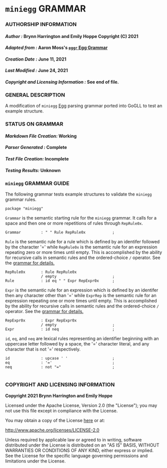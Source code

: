 # **`miniegg` GRAMMAR**
### **AUTHORSHIP INFORMATION**
#### *Author :* Brynn Harrington and Emily Hoppe Copyright (C) 2021
#### *Adapted from :* Aaron Moss's [`eggr` Egg Grammar](https://github.com/bruceiv/egg/blob/deriv/grammars/miniegg.egg)
#### *Creation Date :* June 11, 2021 
#### *Last Modified :* June 24, 2021
#### *Copyright and Licensing Information :* See end of file.

###  **GENERAL DESCRIPTION**
A modification of `miniegg` [Egg](https://github.com/bruceiv/egg/blob/deriv/grammars/miniegg.egg) parsing grammar ported into GoGLL to test an example structure.
### **STATUS ON GRAMMAR**
#### *Markdown File Creation:* Working
#### *Parser Generated :* Complete
#### *Test File Creation:* Incomplete
#### *Testing Results:* Unknown
### **`miniegg` GRAMMAR GUIDE**
The following grammar tests example structures to validate the `miniegg` grammar rules. 
```
package "miniegg"
```
`Grammar` is the semantic starting rule for the `miniegg` grammar. It calls for a space and then one or more repetitions of rules through `RepRule0x`.
```
Grammar         : " " Rule RepRule0x            ;
```
`Rule` is the semantic rule for a rule which is defined by an identifer followed by the character '=' while `RepRule0x` is the semantic rule for an expression repeating zero or more times until empty. This is accomplished by the ability for recursive calls in semantic rules and the ordered-choice `/` operator. See the [grammar for details.](../../gogll.md)
```
RepRule0x       : Rule RepRule0x
                / empty                         ;
Rule            : id eq " " Expr RepExpr0x      ;
```
`Expr` is the semantic rule for an expression which is defined by an identifer then any character other than '=' while `ExprRep` is the semantic rule for an expression repeating one or more times until empty. This is accomplished by the ability for recursive calls in semantic rules and the ordered-choice `/` operator. See the [grammar for details.](../../gogll.md)
```
RepExpr0x       : Expr RepExpr0x
                / empty                         ;
Expr            : id neq                        ; 
```
`id`, `eq`, and `neq` are lexical rules representing an identifier beginning with an uppercase letter followed by a space, the '=' character literal, and any character that is not '=' respectively. 
```
id              : upcase ' '                    ; 
eq              : '='                           ; 
neq             : not "="                       ;

```
#
### **COPYRIGHT AND LICENSING INFORMATION**
**Copyright 2021 Brynn Harrington and Emily Hoppe**

Licensed under the Apache License, Version 2.0 (the "License"); you may not use this file except in compliance with the License.

You may obtain a copy of the License [here](http://www.apache.org/licenses/LICENSE-2.0) or at:

http://www.apache.org/licenses/LICENSE-2.0

Unless required by applicable law or agreed to in writing, software distributed under the License is distributed on an "AS IS" BASIS, WITHOUT WARRANTIES OR CONDITIONS OF ANY KIND, either express or implied. See the License for the specific language governing permissions and limitations under the License.